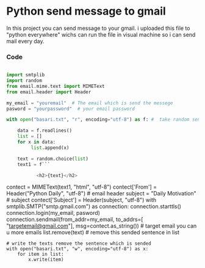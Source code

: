 # Python send message to gmail
 In this project you can send message to your gmail. i uploaded this file to "python everywhere" wichs can run the file in visual machine so i can send mail every day. 
 
 <h3> Code </h3> 
 
``` python 

import smtplib
import random
from email.mime.text import MIMEText
from email.header import Header

my_email = "youremail"  # The email which is send the messege
pasword = "yourpassword"  # your email password

with open("basari.txt", "r", encoding="utf-8") as f: #  take random sentence from basari.txt file

    data = f.readlines()
    list = []
    for x in data:
         list.append(x)

    text = random.choice(list)
    text1 = f```

           <h2>{text}</h2>  
 ```
contect = MIMEText(text1, "html", "utf-8")
contect['From'] = Header("Python Daily", "utf-8")  # email header
subject = "Daily Motivation"  # subject
contect['Subject'] = Header(subject, "utf-8")
with smtplib.SMTP("smtp.gmail.com") as connection:
    connection.starttls()
    connection.login(my_email, pasword)
    connection.sendmail(from_addr=my_email, to_addrs=[
                        "targetemail@gmail.com"], msg=contect.as_string())  # target email you can u more emails
    list.remove(text)  # remove this sended sentence in list

    # write the texts remove the sentence which is sended
    with open("basari.txt", "w", encoding="utf-8") as x:
        for item in list:
            x.write(item)

```
